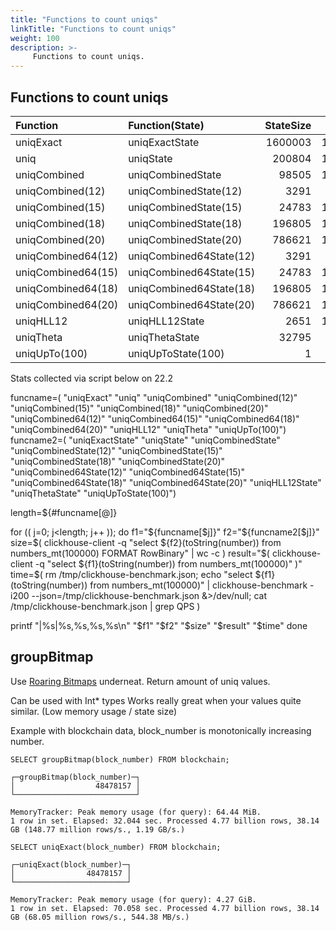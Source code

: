 ```yaml
---
title: "Functions to count uniqs"
linkTitle: "Functions to count uniqs"
weight: 100
description: >-
     Functions to count uniqs.
---
```


## Functions to count uniqs

|Function|Function(State)|StateSize|Result|QPS|
|:-|:-|-:|-:|-:|
|uniqExact|uniqExactState|1600003|100000|59.23|
|uniq|uniqState|200804|100315|85.55|
|uniqCombined|uniqCombinedState|98505|100314|108.09|
|uniqCombined(12)|uniqCombinedState(12)|3291|98160|151.64|
|uniqCombined(15)|uniqCombinedState(15)|24783|100768|110.18|
|uniqCombined(18)|uniqCombinedState(18)|196805|100332|101.56|
|uniqCombined(20)|uniqCombinedState(20)|786621|100088|65.05|
|uniqCombined64(12)|uniqCombined64State(12)|3291|98160|164.96|
|uniqCombined64(15)|uniqCombined64State(15)|24783|100768|133.96|
|uniqCombined64(18)|uniqCombined64State(18)|196805|100332|110.85|
|uniqCombined64(20)|uniqCombined64State(20)|786621|100088|66.48|
|uniqHLL12|uniqHLL12State|2651|101344|177.91|
|uniqTheta|uniqThetaState|32795|98045|144.05|
|uniqUpTo(100)|uniqUpToState(100)|1|101|222.93|


Stats collected via script below on 22.2

<code-block ignore-vars="true" lang="shell">
funcname=( "uniqExact" "uniq" "uniqCombined" "uniqCombined(12)" "uniqCombined(15)" "uniqCombined(18)" "uniqCombined(20)" "uniqCombined64(12)" "uniqCombined64(15)" "uniqCombined64(18)" "uniqCombined64(20)" "uniqHLL12" "uniqTheta" "uniqUpTo(100)")
funcname2=( "uniqExactState" "uniqState" "uniqCombinedState" "uniqCombinedState(12)" "uniqCombinedState(15)" "uniqCombinedState(18)" "uniqCombinedState(20)" "uniqCombined64State(12)" "uniqCombined64State(15)" "uniqCombined64State(18)" "uniqCombined64State(20)" "uniqHLL12State" "uniqThetaState" "uniqUpToState(100)")

length=${#funcname[@]}
 

for (( j=0; j<length; j++ ));
do
  f1="${funcname[$j]}"
  f2="${funcname2[$j]}"
  size=$( clickhouse-client -q "select ${f2}(toString(number)) from numbers_mt(100000) FORMAT RowBinary" | wc -c )
  result="$( clickhouse-client -q "select ${f1}(toString(number)) from numbers_mt(100000)" )"
  time=$( rm /tmp/clickhouse-benchmark.json; echo "select ${f1}(toString(number)) from numbers_mt(100000)" | clickhouse-benchmark -i200 --json=/tmp/clickhouse-benchmark.json &>/dev/null; cat /tmp/clickhouse-benchmark.json | grep QPS  )

  printf "|%s|%s,%s,%s,%s\n" "$f1" "$f2" "$size" "$result" "$time"
done
</code-block>


## groupBitmap

Use [Roaring Bitmaps](https://roaringbitmap.org/) underneat. 
Return amount of uniq values.

Can be used with Int* types
Works really great when your values quite similar. (Low memory usage / state size)

Example with blockchain data, block_number is monotonically increasing number.

```
SELECT groupBitmap(block_number) FROM blockchain;

┌─groupBitmap(block_number)─┐
│                  48478157 │
└───────────────────────────┘

MemoryTracker: Peak memory usage (for query): 64.44 MiB.
1 row in set. Elapsed: 32.044 sec. Processed 4.77 billion rows, 38.14 GB (148.77 million rows/s., 1.19 GB/s.)

SELECT uniqExact(block_number) FROM blockchain;

┌─uniqExact(block_number)─┐
│                48478157 │
└─────────────────────────┘

MemoryTracker: Peak memory usage (for query): 4.27 GiB.
1 row in set. Elapsed: 70.058 sec. Processed 4.77 billion rows, 38.14 GB (68.05 million rows/s., 544.38 MB/s.)
```




